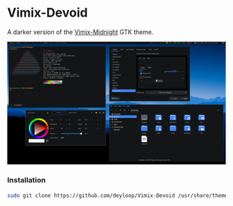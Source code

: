 # Vimix-Devoid
A darker version of the [Vimix-Midnight](https://github.com/zortax/Vimix-Midnight) GTK theme.

![Screenshot](Screenshot2.png)

### Installation
```bash
sudo git clone https://github.com/deyloop/Vimix-Devoid /usr/share/themes/Vimix-Devoid
```
